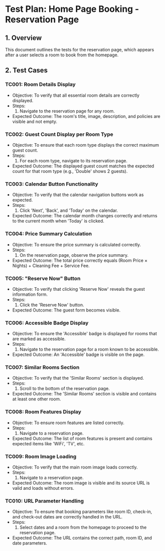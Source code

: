 # Test Plan: Home Page Booking - Reservation Page

## 1. Overview

This document outlines the tests for the reservation page, which appears after a user selects a room to book from the homepage.

## 2. Test Cases

### TC001: Room Details Display
- Objective: To verify that all essential room details are correctly displayed.
- Steps:
    1. Navigate to the reservation page for any room.
- Expected Outcome: The room's title, image, description, and policies are visible and not empty.

### TC002: Guest Count Display per Room Type
- Objective: To ensure that each room type displays the correct maximum guest count.
- Steps:
    1. For each room type, navigate to its reservation page.
- Expected Outcome: The displayed guest count matches the expected count for that room type (e.g., 'Double' shows 2 guests).

### TC003: Calendar Button Functionality
- Objective: To verify that the calendar navigation buttons work as expected.
- Steps:
    1. Click 'Next', 'Back', and 'Today' on the calendar.
- Expected Outcome: The calendar month changes correctly and returns to the current month when 'Today' is clicked.

### TC004: Price Summary Calculation
- Objective: To ensure the price summary is calculated correctly.
- Steps:
    1. On the reservation page, observe the price summary.
- Expected Outcome: The total price correctly equals (Room Price × Nights) + Cleaning Fee + Service Fee.

### TC005: "Reserve Now" Button
- Objective: To verify that clicking 'Reserve Now' reveals the guest information form.
- Steps:
    1. Click the 'Reserve Now' button.
- Expected Outcome: The guest form becomes visible.

### TC006: Accessible Badge Display
- Objective: To ensure the 'Accessible' badge is displayed for rooms that are marked as accessible.
- Steps:
    1. Navigate to the reservation page for a room known to be accessible.
- Expected Outcome: An 'Accessible' badge is visible on the page.

### TC007: Similar Rooms Section
- Objective: To verify that the 'Similar Rooms' section is displayed.
- Steps:
    1. Scroll to the bottom of the reservation page.
- Expected Outcome: The 'Similar Rooms' section is visible and contains at least one other room.

### TC008: Room Features Display
- Objective: To ensure room features are listed correctly.
- Steps:
    1. Navigate to a reservation page.
- Expected Outcome: The list of room features is present and contains expected items like 'WiFi', 'TV', etc.

### TC009: Room Image Loading
- Objective: To verify that the main room image loads correctly.
- Steps:
    1. Navigate to a reservation page.
- Expected Outcome: The room image is visible and its source URL is valid and loads without errors.

### TC010: URL Parameter Handling
- Objective: To ensure that booking parameters like room ID, check-in, and check-out dates are correctly handled in the URL.
- Steps:
    1. Select dates and a room from the homepage to proceed to the reservation page.
- Expected Outcome: The URL contains the correct path, room ID, and date parameters. 